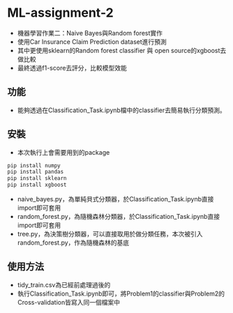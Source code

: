 # ML-assignment-2
- 機器學習作業二：Naive Bayes與Random forest實作
- 使用Car Insurance Claim Prediction dataset進行預測
- 其中更使用sklearn的Random forest classifier 與 open source的xgboost去做比較
- 最終透過f1-score去評分，比較模型效能

## 功能

- 能夠透過在Classification_Task.ipynb檔中的classifier去簡易執行分類預測。

## 安裝
- 本次執行上會需要用到的package

```python
pip install numpy
pip install pandas
pip install sklearn
pip install xgboost
```
- naive_bayes.py，為單純貝式分類器，於Classification_Task.ipynb直接import即可套用
- random_forest.py，為隨機森林分類器，於Classification_Task.ipynb直接import即可套用
- tree.py，為決策樹分類器，可以直接取用於做分類任務，本次被引入random_forest.py，作為隨機森林的基底

## 使用方法
- tidy_train.csv為已經前處理過後的
- 執行Classification_Task.ipynb即可，將Problem1的classifier與Problem2的Cross-validation皆寫入同一個檔案中
